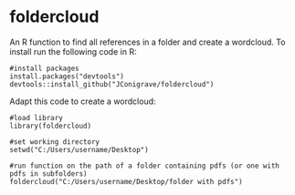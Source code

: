 # foldercloud
An R function to find all references in a folder and create a wordcloud.
To install run the following code in R:<br/>
```
#install packages
install.packages("devtools")
devtools::install_github("JConigrave/foldercloud")
```
Adapt this code to create a wordcloud:<br/>

```
#load library
library(foldercloud)

#set working directory
setwd("C:/Users/username/Desktop")

#run function on the path of a folder containing pdfs (or one with pdfs in subfolders)
foldercloud("C:/Users/username/Desktop/folder with pdfs")
```

